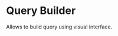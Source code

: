 <!-- TITLE: Query Builder -->
<!-- SUBTITLE: -->

# Query Builder

Allows to build query using visual interface.
 